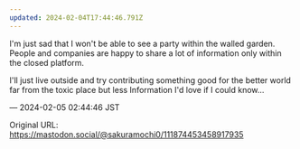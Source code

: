 ```yaml
---
updated: 2024-02-04T17:44:46.791Z
---
```


<p>I&#39;m just sad that I won&#39;t be able to see a party within the walled garden. People and companies are happy to share a lot of information only within the closed platform. </p><p>I&#39;ll just live outside and try contributing something good for the better world far from the toxic place but less Information I&#39;d love if I could know...</p>

&mdash; 2024-02-05 02:44:46 JST

Original URL: https://mastodon.social/@sakuramochi0/111874453458917935
